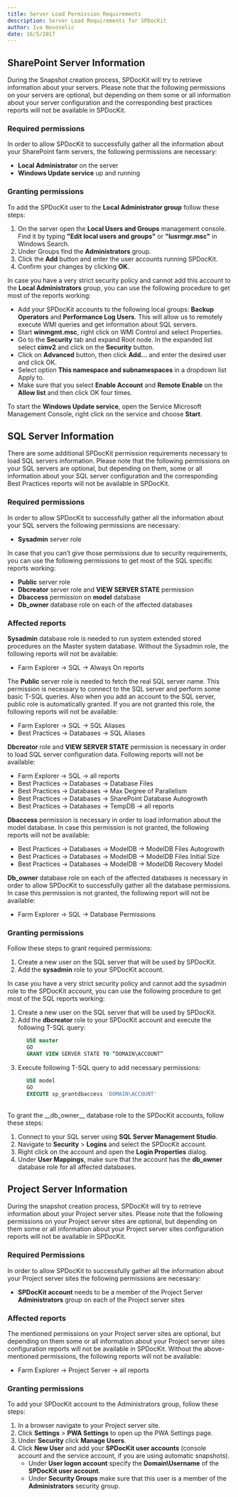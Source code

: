 ```yaml
---
title: Server Load Permission Requirements
description: Server Load Requirements for SPDocKit
author: Iva Novoselic
date: 16/5/2017
---
```


## SharePoint Server Information

During the Snapshot creation process, SPDocKit will try to retrieve information about your servers. Please note that the following permissions on your servers are optional, but depending on them some or all information about your server configuration and the corresponding best practices reports will not be available in SPDocKit.

### Required permissions
In order to allow SPDocKit to successfully gather all the information about your SharePoint farm servers, the following permissions are necessary:

* __Local Administrator__ on the server
* __Windows Update service__ up and running


### Granting permissions  

To add the SPDocKit user to the __Local Administrator group__ follow these steps:

1. On the server open the __Local Users and Groups__ management console. Find it by typing __"Edit local users and groups"__ or __"lusrmgr.msc"__ in Windows Search.
1. Under Groups find the __Administrators__ group.
1. Click the __Add__ button and enter the user accounts running SPDocKit.
1. Confirm your changes by clicking __OK__.

In case you have a very strict security policy and cannot add this account to the __Local Administrators__ group, you can use the following procedure to get most of the reports working:
  * Add your SPDocKit accounts to the following local groups: __Backup Operators__ and __Performance Log Users__. This will allow us to remotely execute WMI queries and get information about SQL servers.
  * Start __winmgmt.msc__, right click on WMI Control and select Properties.
  * Go to the __Security__ tab and expand Root node. In the expanded list select __cimv2__ and click on the __Security__ button.
  * Click on __Advanced__ button, then click __Add…__ and enter the desired user and click OK.
  * Select option __This namespace and subnamespaces__ in a dropdown list Apply to.
  * Make sure that you select __Enable Account__ and __Remote Enable__ on the __Allow list__ and then click OK four times.

To start the __Windows Update service__, open the Service Microsoft Management Console, right click on the service and choose __Start__.


## SQL Server Information

There are some additional SPDocKit permission requirements necessary to load SQL servers information. Please note that the following permissions on your SQL servers are optional, but depending on them, some or all information about your SQL server configuration and the corresponding Best Practices reports will not be available in SPDocKit. 

### Required permissions

In order to allow SPDocKit to successfully gather all the information about your SQL servers the following permissions are necessary:

* __Sysadmin__ server role

In case that you can’t give those permissions due to security requirements, you can use the following permissions to get most of the SQL specific reports working:

* __Public__ server role
* __Dbcreator__ server role and __VIEW SERVER STATE__ permission
* __Dbaccess__ permission on __model__ database
* __Db_owner__ database role on each of the affected databases

### Affected reports

__Sysadmin__ database role is needed to run system extended stored procedures on the Master system database. Without the Sysadmin role, the following reports will not be available:

* Farm Explorer -> SQL -> Always On reports

The __Public__ server role is needed to fetch the real SQL server name. This permission is necessary to connect to the SQL server and perform some basic T-SQL queries. Also when you add an account to the SQL server, public role is automatically granted. If you are not granted this role, the following reports will not be available:
* Farm Explorer -> SQL -> SQL Aliases
* Best Practices -> Databases -> SQL Aliases

__Dbcreator__ role and __VIEW SERVER STATE__ permission is necessary in order to load SQL server configuration data. Following reports will not be available:
* Farm Explorer -> SQL -> all reports
* Best Practices -> Databases -> Database Files
* Best Practices -> Databases -> Max Degree of Parallelism
* Best Practices -> Databases -> SharePoint Database Autogrowth
* Best Practices -> Databases -> TempDB -> all reports

__Dbaccess__ permission is necessary in order to load information about the model database. In case this permission is not granted, the following reports will not be available:
* Best Practices -> Databases -> ModelDB -> ModelDB Files Autogrowth
* Best Practices -> Databases -> ModelDB -> ModelDB Files Initial Size
* Best Practices -> Databases -> ModelDB -> ModelDB Recovery Model

__Db_owner__ database role on each of the affected databases is necessary in order to allow SPDocKit to successfully gather all the database permissions. In case this permission is not granted, the following report will not be available:
* Farm Explorer -> SQL -> Database Permissions

### Granting permissions  

Follow these steps to grant required permissions:

1. Create a new user on the SQL server that will be used by SPDocKit.
1. Add the __sysadmin__ role to your SPDocKit account.

In case you have a very strict security policy and cannot add the sysadmin role to the SPDocKit account, you can use the following procedure to get most of the SQL reports working:

1. Create a new user on the SQL server that will be used by SPDocKit.
1. Add the __dbcreator__ role to your SPDocKit account and execute the following T-SQL query:
```sql
      USE master  
      GO  
      GRANT VIEW SERVER STATE TO “DOMAIN\ACCOUNT”
```     
3. Execute following T-SQL query to add necessary permissions:
```sql
      USE model  
      GO  
      EXECUTE sp_grantdbaccess 'DOMAIN\ACCOUNT'
```  
<br/>
To grant the __db_owner__ database role to the SPDocKit accounts, follow these steps:

1. Connect to your SQL server using __SQL Server Management Studio__.
2. Navigate to __Security__ > __Logins__ and select the SPDocKit account.
3. Right click on the account and open the __Login Properties__ dialog.
4. Under __User Mappings__, make sure that the account has the __db_owner__ database role for all affected databases.


## Project Server Information

During the snapshot creation process, SPDocKit will try to retrieve information about your Project server sites. Please note that the following permissions on your Project server sites are optional, but depending on them some or all information about your Project server sites configuration reports will not be available in SPDocKit.

### Required Permissions
In order to allow SPDocKit to successfully gather all the information about your Project server sites the following permissions are necessary:

* __SPDocKit account__ needs to be a member of the Project Server __Administrators__ group on each of the Project server sites

### Affected reports

The mentioned permissions on your Project server sites are optional, but depending on them some or all information about your Project server sites configuration reports will not be available in SPDocKit. Without the above-mentioned permissions, the following reports will not be available:

* Farm Explorer -> Project Server -> all reports

### Granting permissions  

To add your SPDocKit account to the Administrators group, follow these steps:

1. In a browser navigate to your Project server site.
2. Click __Settings__ > __PWA Settings__ to open up the PWA Settings page.
3. Under __Security__ click __Manage Users__.
4. Click __New User__ and add your __SPDocKit user accounts__ (console account and the service account, if you are using automatic snapshots).
    * Under __User logon account__ specify the __Domain\Username__ of the __SPDocKit user account__.
    * Under __Security Groups__ make sure that this user is a member of the __Administrators__ security group.

